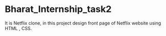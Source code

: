# Bharat_Internship_task2
It is Netflix clone, in this project design front page of Netflix website using HTML , CSS.  
